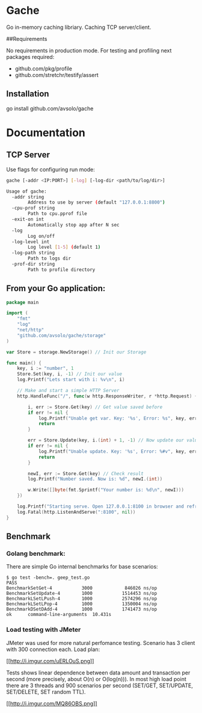 # Gache

Go in-memory caching libriary. Caching TCP server/client.

##Requirements

No requirements in production mode. For testing and profiling next packages
required:
 - github.com/pkg/profile
 - github.com/stretchr/testify/assert

## Installation

go install github.com/avsolo/gache

# Documentation

## TCP Server

Use flags for configuring run mode:

```bash
gache [-addr <IP:PORT>] [-log] [-log-dir <path/to/log/dir>]

Usage of gache:
  -addr string
        Address to use by server (default "127.0.0.1:8800")
  -cpu-prof string
        Path to cpu.pprof file
  -exit-on int
        Automatically stop app after N sec
  -log
        Log on/off
  -log-level int
        Log level [1-5] (default 1)
  -log-path string
        Path to logs dir
  -prof-dir string
        Path to profile directory

```

## From your Go application:

```go
package main

import (
    "fmt"
    "log"
    "net/http"
    "github.com/avsolo/gache/storage"
)

var Store = storage.NewStorage() // Init our Storage

func main() {
    key, i := "number", 1
    Store.Set(key, i, -1) // Init our value
    log.Printf("Lets start with i: %v\n", i)

    // Make and start a simple HTTP Server
    http.HandleFunc("/", func(w http.ResponseWriter, r *http.Request) {

        i, err := Store.Get(key) // Get value saved before
        if err != nil {
            log.Printf("Unable get var. Key: '%s', Error: %s", key, err.Error())
            return
        }

        err = Store.Update(key, i.(int) + 1, -1) // Now update our value
        if err != nil {
            log.Printf("Unable update. Key: '%s', Error: %#v", key, err.Error())
            return
        }

        newI, err := Store.Get(key) // Check result
        log.Printf("Number saved. Now is: %d", newI.(int))

        w.Write([]byte(fmt.Sprintf("Your number is: %d\n", newI)))
    })

    log.Printf("Starting serve. Open 127.0.0.1:8100 in browser and refresh the page")
    log.Fatal(http.ListenAndServe(":8100", nil))
}
```

## Benchmark

### Golang benchmark:

There are simple Go internal benchmarks for base scenarios:

```
$ go test -bench=. geep_test.go
PASS
BenchmarkSetGet-4           3000            846026 ns/op
BenchmarkSetUpdate-4        1000           1514453 ns/op
BenchmarkLSetLPush-4        1000           2574296 ns/op
BenchmarkLSetLPop-4         1000           1350004 ns/op
BenchmarkDSetDAdd-4         1000           1741473 ns/op
ok      command-line-arguments  10.431s
```

### Load testing with JMeter

JMeter was used for more natural perfomance testing. Scenario has 3 client with 300 connection each. Load plan:

[[http://i.imgur.com/uERLOuS.png]]

Tests shows linear dependence between data amount and transaction per second (more precisely, about O(n) or O(log(n))). In most high load point there are 3 threads and 900 scenarios per second (SET/GET, SET/UPDATE, SET/DELETE, SET random TTL).

[[http://i.imgur.com/MQ86OBS.png]]
